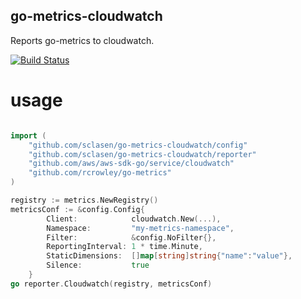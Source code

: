 go-metrics-cloudwatch
------------------

Reports go-metrics to cloudwatch.

[![Build Status](https://api.travis-ci.org/sclasen/go-metrics-cloudwatch.svg?branch=master)](https://travis-ci.org/sclasen/go-metrics-cloudwatch)

usage
=====

```go

import (
    "github.com/sclasen/go-metrics-cloudwatch/config"
    "github.com/sclasen/go-metrics-cloudwatch/reporter"
    "github.com/aws/aws-sdk-go/service/cloudwatch"
    "github.com/rcrowley/go-metrics"
)

registry := metrics.NewRegistry()
metricsConf := &config.Config{
		Client:            cloudwatch.New(...),
		Namespace:         "my-metrics-namespace",
		Filter:            &config.NoFilter{},
		ReportingInterval: 1 * time.Minute,
		StaticDimensions:  []map[string]string{"name":"value"},
		Silence:           true
	}
go reporter.Cloudwatch(registry, metricsConf)

```